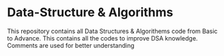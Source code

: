 # Data-Structure & Algorithms
This repository contains all Data Structures & Algorithems code from Basic to Advance.
This contains all the codes to improve DSA knowledge.
Comments are used for better understanding 
